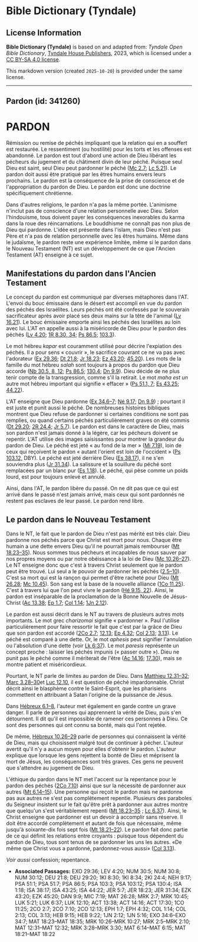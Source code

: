 # Bible Dictionary (Tyndale)

## License Information

**Bible Dictionary (Tyndale)** is based on and adapted from: _Tyndale Open Bible Dictionary_, [Tyndale House Publishers](https://tyndaleopenresources.com/), 2023, which is licensed under a [CC BY-SA 4.0 license](https://creativecommons.org/licenses/by-sa/4.0/legalcode.en).

This markdown version (created `2025-10-20`) is provided under the same license.



--------------------------------

## Pardon (id: 341260)

PARDON
======

Rémission ou remise de péchés impliquant que la relation qui en a souffert est restaurée. Le ressentiment (ou hostilité) pour les torts et les offenses est abandonné. Le pardon est tout d'abord une action de Dieu libérant les pécheurs du jugement et du châtiment divin de leur péché. Puisque seul Dieu est saint, seul Dieu peut pardonner le péché ([Mc 2\.7](https://ref.ly/Mark2:7); [Lc 5\.21](https://ref.ly/Luke5:21)). Le pardon doit aussi être pratiqué par les êtres humains envers leurs prochains. Le pardon est la conséquence de la prise de conscience et de l'appropriation du pardon de Dieu. Le pardon est donc une doctrine spécifiquement chrétienne.

Dans d'autres religions, le pardon n'a pas la même portée. L'animisme n'inclut pas de conscience d'une relation personnelle avec Dieu. Selon l'hindouisme, tous doivent payer les conséquences inexorables du karma dans la roue des réincarnations. Le bouddhisme ne connaît pas non plus de Dieu qui pardonne. L'idée est présente dans l'islam, mais Dieu n'est pas Père et n'a pas de relation personnelle avec les êtres humains. Même dans le judaïsme, le pardon reste une expérience limitée, même si le pardon dans le Nouveau Testament (NT) est un développement de ce que l'Ancien Testament (AT) enseigne à ce sujet.

Manifestations du pardon dans l'Ancien Testament
------------------------------------------------

Le concept du pardon est communiqué par diverses métaphores dans l'AT. L'envoi du bouc émissaire dans le désert est accompli en vue du pardon des péchés des Israélites. Leurs péchés ont été confessés par le souverain sacrificateur après avoir placé ses deux mains sur la tête de l'animal ([Lv 16\.21](https://ref.ly/Lev16:21)). Le bouc émissaire emporte ainsi les péchés des Israélites au loin avec lui. L'AT en appelle aussi à la miséricorde de Dieu pour le pardon des péchés ([Lv 4\.20](https://ref.ly/Lev4:20); [1R 8\.30, 34](https://ref.ly/1Kgs8:30,1Kgs8:34); [Ps 86\.5](https://ref.ly/Ps86:5); [103\.3](https://ref.ly/Ps103:3)).

Le mot hébreu *kapar* est couramment utilisé pour décrire l'expiation des péchés. Il a pour sens « couvrir », le sacrifice couvrant ce ne va pas avec l'adorateur ([Ex 29\.36](https://ref.ly/Exod29:36); [Dt 21\.8](https://ref.ly/Deut21:8); [Jr 18\.23](https://ref.ly/Jer18:23); [Ez 43\.20](https://ref.ly/Ezek43:20); [45\.20](https://ref.ly/Ezek45:20)). Les mots de la famille du mot hébreu *salah* sont toujours à propos du pardon que Dieu accorde ([Nb 30\.5, 8, 12](https://ref.ly/Num30:5,Num30:8,Num30:12); [Ps 86\.5](https://ref.ly/Ps86:5); [130\.4](https://ref.ly/Ps130:4); [Dn 9\.9](https://ref.ly/Dan9:9)). Dieu décide de ne plus tenir compte de la transgression, comme s'il la retirait. Le mot *maha est un* autre mot hébreu important qui signifie « effacer » ([Ps 51\.1, 7](https://ref.ly/Ps51:1,Ps51:7); [Es 43\.25](https://ref.ly/Isa43:25); [44\.22](https://ref.ly/Isa44:22)).

L'AT enseigne que Dieu pardonne ([Ex 34\.6–7](https://ref.ly/Exod34:6-Exod34:7); [Né 9\.17](https://ref.ly/Neh9:17); [Dn 9\.9](https://ref.ly/Dan9:9)) ; pourtant il est juste et punit aussi le péché. De nombreuses histoires bibliques montrent que Dieu refuse de pardonner si certaines conditions ne sont pas remplies, ou quand certains péchés particulièrement graves on été commis ([Dt 29\.20](https://ref.ly/Deut29:20); [2R 24\.4](https://ref.ly/2Kgs24:4); [Jr 5\.7](https://ref.ly/Jer5:7)). Le pardon est dans le caractère de Dieu, mais son pardon n'est jamais donné à la légère, car les pécheurs doivent se repentir. L'AT utilise des images saisissantes pour montrer la grandeur du pardon de Dieu. Le péché est jeté « au fond de la mer » ([Mi 7\.19](https://ref.ly/Mic7:19)), loin de ceux qui reçoivent le pardon « autant l'orient est loin de l'occident » ([Ps 103\.12,](https://ref.ly/Ps103:12) DBY). Le péché est jeté derrière Dieu ([Es 38\.17](https://ref.ly/Isa38:17)), il ne s'en souviendra plus ([Jr 31\.34](https://ref.ly/Jer31:34)). La salissure et la souillure du péché sont remplacées par un blanc pur ([Es 1\.18](https://ref.ly/Isa1:18)). Le péché, qui pèse comme un poids lourd, est pour toujours enlevé et annulé.

Ainsi, dans l'AT, le pardon libère du passé. On ne dit pas que ce qui est arrivé dans le passé n'est jamais arrivé, mais ceux qui sont pardonnés ne restent pas esclaves de leur passé. Le pardon rend libre.

Le pardon dans le Nouveau Testament
-----------------------------------

Dans le NT, le fait que le pardon de Dieu n'est pas mérité est très clair. Dieu pardonne nos péchés parce que Christ est mort pour nous. Chaque être humain a une dette envers Dieu qu'il ne pourrait jamais rembourser ([Mt 18\.23–35](https://ref.ly/Matt18:23-Matt18:35)). Nous sommes tous pécheurs et incapables de nous sauver par nos propres moyens ou par notre obéissance à la loi de Dieu ([Mc 10\.26–27](https://ref.ly/Mark10:26-Mark10:27)). Le NT enseigne donc que c'est à travers Christ seulement que le pardon peut être trouvé. Lui seul a le pouvoir de pardonner les péchés ([2\.5–10](https://ref.ly/Mark2:5-Mark2:10)). C'est sa mort qui est la rançon qui permet d'être racheté pour Dieu ([Mt 26\.28](https://ref.ly/Matt26:28); [Mc 10\.45](https://ref.ly/Mark10:45)). Son sang est la base de la nouvelle alliance ([1Co 11\.25](https://ref.ly/1Cor11:25)). C'est à travers lui que l'on peut vivre le pardon ([Hé 9\.15, 22](https://ref.ly/Heb9:15,Heb9:22)). Ainsi, le pardon est inséparable de la proclamation de la Bonne Nouvelle de Jésus\-Christ ([Ac 13\.38](https://ref.ly/Acts13:38); [Ep 1\.7](https://ref.ly/Eph1:7); [Col 1\.14](https://ref.ly/Col1:14); [1Jn 2\.12](https://ref.ly/1John2:12)).

Le pardon est aussi décrit dans le NT au travers de plusieurs autres mots importants. Le mot grec *charizomai* signifie « pardonner ». Paul l'utilise particulièrement pour faire ressortir le fait que c'est par la grâce de Dieu que son pardon est accordé ([2Co 2\.7](https://ref.ly/2Cor2:7); [12\.13](https://ref.ly/2Cor12:13); [Ep 4\.32](https://ref.ly/Eph4:32); [Col 2\.13](https://ref.ly/Col2:13); [3\.13](https://ref.ly/Col3:13)). Le péché est comparé à une dette. Or, le mot *aphesis* peut signifier l'annulation ou l'absolution d'une dette (voir [Lk 6:37](https://ref.ly/Luke6:37)). Le mot *paresis* représente un concept proche : laisser les péchés impunis (« passer outre »). Dieu ne punit pas le péché comme il mériterait de l'être ([Ac 14\.16](https://ref.ly/Acts14:16); [17\.30](https://ref.ly/Acts17:30)), mais se montre patient et miséricordieux.

Pourtant, le NT parle de limites au pardon de Dieu. Dans [Matthieu 12\.31–32](https://ref.ly/Matt12:31-Matt12:32); [Marc 3\.28–30](https://ref.ly/Mark3:28-Mark3:30)et [Luc 12\.10](https://ref.ly/Luke12:10), il est question de péché impardonnable. Christ décrit ainsi le blasphème contre le Saint\-Esprit, que les pharisiens commettent en attribuant à Satan l'origine de la puissance de Jésus. 

Dans [Hébreux 6\.1–8](https://ref.ly/Heb6:1-Heb6:8), l'auteur met également en garde contre un grave danger. Il parle de personnes qui apprennent la vérité de Dieu, puis s'en détournent. Il dit qu'il est impossible de ramener ces personnes à Dieu. Ce sont des personnes qui ont connu sa bonté, mais qui l'ont rejetée.

De même, [Hébreux 10\.26–29](https://ref.ly/Heb10:26-Heb10:29) parle de personnes qui connaissent la vérité de Dieu, mais qui choisissent malgré tout de continuer à pécher. L'auteur avertit qu'il n'y a aucun moyen pour elles d'obtenir le pardon. L'auteur explique que lorsque les gens rejettent la bonté de Dieu et méprisent la mort de Jésus, les conséquences sont très graves. Ces gens ne peuvent que s'attendre au jugement de Dieu. 

L'éthique du pardon dans le NT met l'accent sur la repentance pour le pardon des péchés ([2Co 7\.10](https://ref.ly/2Cor7:10)) ainsi que sur la nécessité de pardonner aux autres ([Mt 6\.14–15](https://ref.ly/Matt6:14-Matt6:15)). Une personne qui reçoit le pardon mais ne pardonne pas aux autres ne s'est pas complètement repentie. Plusieurs des paraboles du Seigneur insistent sur le fait qu'être prêt à pardonner aux autres montre que quelqu'un s'est véritablement repenti ([Mt 18\.23–35](https://ref.ly/Matt18:23-Matt18:35) ; [Lc 6\.37](https://ref.ly/Luke6:37)). Ainsi, le Christ enseigne que pardonner est un devoir à accomplir sans réserve. Il doit être accordé complètement et autant de fois que nécessaire, même jusqu'à soixante\-dix fois sept fois ([Mt 18\.21–22](https://ref.ly/Matt18:21-Matt18:22)). Le pardon fait donc partie de ce qui définit les relations entre croyants : puisque tous dépendent du pardon de Dieu, tous sont tenus de se pardonner les uns les autres. «De même que Christ vous a pardonné, pardonnez\-vous aussi» ([Col 3\.13](https://ref.ly/Col3:13)).

*Voir aussi* confession; repentance.

* **Associated Passages:** EXO 29:36; LEV 4:20; NUM 30:5; NUM 30:8; NUM 30:12; DEU 21:8; DEU 29:20; 1KI 8:30; 1KI 8:34; 2KI 24:4; NEH 9:17; PSA 51:1; PSA 51:7; PSA 86:5; PSA 103:3; PSA 103:12; PSA 130:4; ISA 1:18; ISA 38:17; ISA 43:25; ISA 44:22; JER 5:7; JER 18:23; JER 31:34; EZK 43:20; EZK 45:20; DAN 9:9; MIC 7:19; MAT 26:28; MRK 2:7; MRK 10:45; LUK 5:21; LUK 6:37; LUK 12:10; ACT 13:38; ACT 14:16; ACT 17:30; 1CO 11:25; 2CO 2:7; 2CO 7:10; 2CO 12:13; EPH 1:7; EPH 4:32; COL 1:14; COL 2:13; COL 3:13; HEB 9:15; HEB 9:22; 1JN 2:12; 1JN 5:16; EXO 34:6–EXO 34:7; MAT 18:23–MAT 18:35; MRK 10:26–MRK 10:27; MRK 2:5–MRK 2:10; MAT 12:31–MAT 12:32; MRK 3:28–MRK 3:30; MAT 6:14–MAT 6:15; MAT 18:21–MAT 18:22

